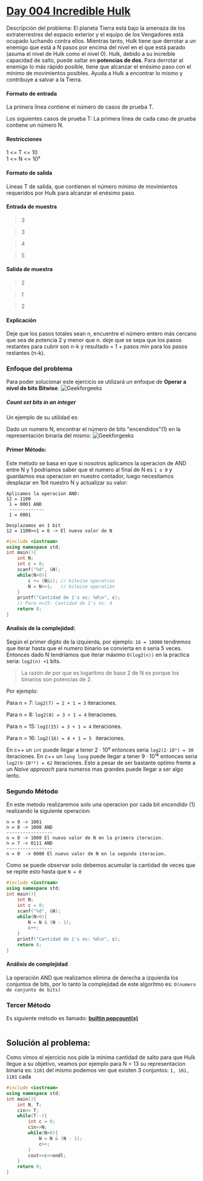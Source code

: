 
# [Day 004 Incredible Hulk](https://hack.codingblocks.com/app/practice/6/1038/problem)

Descripción del problema:
El planeta Tierra está bajo la amenaza de los extraterrestres del espacio exterior y el equipo de los Vengadores está ocupado luchando contra ellos. Mientras tanto, Hulk tiene que derrotar a un enemigo que está a N pasos por encima del nivel en el que está parado (asuma el nivel de Hulk como el nivel 0). Hulk, debido a su increíble capacidad de salto, puede saltar en **potencias de dos**. Para derrotar al enemigo lo más rápido posible, tiene que alcanzar el enésimo paso con el mínimo de movimientos posibles. Ayuda a Hulk a encontrar lo mismo y contribuye a salvar a la Tierra.

#### Formato de entrada 

La primera línea contiene el número de casos de prueba T. 

Los siguientes casos de prueba T: La primera línea de cada caso de prueba contiene un número N. 

#### Restricciones

1 <= T <= 10  
1 <= N <= 10⁵
#### Formato de salida 

Líneas T de salida, que contienen el número mínimo de movimientos requeridos por Hulk para alcanzar el enésimo paso.

#### Entrada de muestra
> 3

>3

>4

>5
#### Salida de muestra
> 2

> 1

> 2
#### Explicación

Deje que los pasos totales sean n, encuentre el número entero más cercano que sea de potencia 2 y menor que n. deje que se sepa que los pasos restantes para cubrir son n-k y resultado = 1 + pasos min para los pasos restantes (n-k).



### Enfoque del problema
Para poder solucionar este ejercicio se utilizará un enfoque de **Operar a nivel de bits Bitwise**. 
![Geekforgeeks](https://www.geeksforgeeks.org/wp-content/uploads/Operators-In-C.png)
##### Count set bits in an integer
Un ejemplo de su utilidad es:

Dado un numero N, encontrar el número de bits "encendidos"(1) en la representación binaria del mismo:
![Geekforgeeks](https://www.geeksforgeeks.org/wp-content/uploads/setbit.png)
####  Primer Método:
Este metodo se basa en que si nosotros aplicamos la operacion de AND entre N y 1 podriamos saber que el numero al final de N es `1 o 0`  y guardamos esa operacion en nuestro contador, luego necesitamos desplazar en 1bit nuestro N y actualizar su valor: 
```
Aplicamos la operacion AND:
12 = 1100
 1 = 0001 AND
 -------------
 1 = 0001
```
```
Dezplazamos en 1 bit
12 = 1100>>1 = 6 -> El nuevo valor de N
```
```c++
#include <iostream>
using namespace std;
int main(){
    int N;
    int c = 0;
    scanf("%d", &N);
    while(N>0){
        c += (N&1); // bitwise operation
        N = N>>1;   // bitwise operation 
    }    
    printf("Cantidad de 1's es: %d\n", c);
    // Para n=15: Cantidad de 1's es: 4
    return 0;
}
```
#### Analisis de la complejidad:

Según el primer dígito de la izquierda, por ejemplo:  `16 = 10000` tendremos que iterar hasta que el numero binario se convierta en `0` seria 5 veces. Entonces dado N tendríamos que iterar máximo `O(log2(n))` en la practica seria: `log2(n) +1` bits.  
> La razón de por que es logaritmo de base 2 de N es porque los binarios son potencias de 2.

Por ejemplo: 

Para n = 7: `log2(7) = 2 + 1 = 3`  iteraciones.

Para n = 8: `log2(8) = 3 + 1 = 4`  iteraciones.

Para n = 15: `log2(15) = 3 + 1 = 4`  iteraciones.

Para n = 16: `log2(16) = 4 + 1 = 5 `  iteraciones.

En c++ un `int` puede llegar a tener 2 · 10⁹ entonces seria `log2(2·10⁹) = 30` iteraciones.
En c++ un `long long` puede llegar a tener 9 · 10¹⁸ entonces seria `log2(9·10¹⁸) = 62` iteraciones.
Esto a pesar de ser bastante optimo frente a un *Naive approach* para numeros mas grandes puede llegar a ser algo lento.
### Segundo Método
En este metodo realizaremos solo una operacion por cada bit *encendido* (1) realizando la siguiente operacion:
```
n = 9 -> 1001
n = 8 -> 1000 AND
-----------------
n = 8 -> 1000 El nuevo valor de N en la primera iteracion.
n = 7 -> 0111 AND
-----------------
n = 0  -> 0000 El nuevo valor de N en la segunda iteracion.
```
Como se puede observar solo debemos acumular la cantidad de veces que se repite esto hasta que `N = 0`
```c++
#include <iostream>
using namespace std;
int main(){
    int N;
    int c = 0;
    scanf("%d", &N);
    while(N>0){
        N = N & (N - 1);
        c++;
    }    
    printf("Cantidad de 1's es: %d\n", c);
    return 0;
}
```
#### Análisis de complejidad

La operación AND que realizamos elimina de derecha a izquierda los conjuntos de bits, por lo tanto la complejidad de este algoritmo es: `O(numero de conjunto de bits)` 
### Tercer Método
Es siguiente método es llamado: [**__builtin__ popcount(x)**](https://www.geeksforgeeks.org/builtin-functions-gcc-compiler/) 
```c++

```


## Solución al problema:
Como vimos el ejercicio nos pide la minima cantidad de salto para que Hulk llegue a su objetivo, veamos por ejemplo para N = 13 su representacion binaria es: `1101` del mismo podemos ver que existen 3 conjuntos: `1, 101, 1101` cada 
```c++
#include <iostream>
using namespace std;
int main(){
    int N, T;
    cin>> T;
    while(T--){
        int c = 0;
        cin>>N;
        while(N>0){
            N = N & (N - 1);
            c++;
        }    
        cout<<c<<endl;
    }
    return 0;
}

```
<!--stackedit_data:
eyJoaXN0b3J5IjpbLTY2NTEzMTQ1MCwxMzc3MTIwMzgxLDE4NT
YzMDkwNDAsMTM3MjQ5NTc5NywtMTE1NjE2NTkzMCwxNzMwMTE2
MzkwLC03MTk0OTkxMDMsLTE2MjE1MzM5MjAsNjU1Mzg4MDI0LC
04MDY2NjgwNTMsLTIxMzgyODkxMjYsMTY1MjI0MTQwNywtNDUw
MTg4MjAsLTE3NTU4ODE4NzksMTQ5NDA2NDE2NiwxMzE5ODg0MD
g4LC0xNTcwNTM3NjU2LC0xMjA2OTAxMjk1LDczMDk5ODExNl19

-->